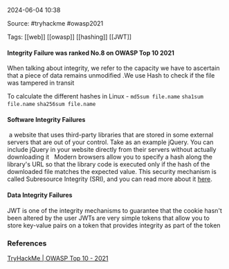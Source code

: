 
2024-06-04 10:38

Source: #tryhackme #owasp2021 

Tags: [[web]] [[owasp]] [[hashing]] [[JWT]]


#### Integrity Failure was ranked No.8 on OWASP Top 10 2021

When talking about integrity, we refer to the capacity we have to ascertain that a piece of data remains unmodified .We use Hash to check if the file was tampered in transit 

To calculate the different hashes in Linux - 
`md5sum file.name`
`sha1sum file.name`
`sha256sum file.name`
#### Software Integrity Failures

 a website that uses third-party libraries that are stored in some external servers that are out of your control. Take as an example jQuery. You can include jQuery in your website directly from their servers without actually downloading it
 
Modern browsers allow you to specify a hash along the library's URL so that the library code is executed only if the hash of the downloaded file matches the expected value. This security mechanism is called Subresource Integrity (SRI), and you can read more about it [here](https://www.srihash.org/).
#### ﻿Data Integrity Failures﻿

JWT is one of the integrity mechanisms to guarantee that the cookie hasn't been altered by the user
JWTs are very simple tokens that allow you to store key-value pairs on a token that provides integrity as part of the token


### References
[TryHackMe | OWASP Top 10 - 2021](https://tryhackme.com/r/room/owasptop102021)